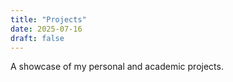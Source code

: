 ```yaml
---
title: "Projects"
date: 2025-07-16
draft: false
---
```

A showcase of my personal and academic projects.